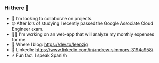 ### Hi there 👋


- 👯 I’m looking to collaborate on projects.
- 🤓 After lots of studying I recently passed the Google Associate Cloud Engineer exam.
- 👨‍💻 I'm working on an web-app that will analyze my monthly expenses for me.
- 📝 Where I blog: https://dev.to/leepzig
- 🤝 LinkedIn: https://www.linkedin.com/in/andrew-simmons-3194a958/
- ⚡ Fun fact: I speak Spanish
